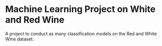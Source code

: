 # Machine Learning Project on White and Red Wine  

A project to conduct as many classification models on the Red and White Wine dataset.

